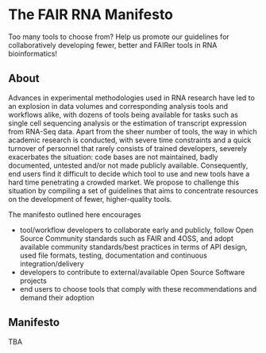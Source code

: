 # The FAIR RNA Manifesto

Too many tools to choose from? Help us promote our guidelines for collaboratively developing fewer, better and FAIRer tools in RNA bioinformatics!

## About

Advances in experimental methodologies used in RNA research have led to an explosion in data volumes and corresponding analysis tools and workflows alike, with dozens of tools being available for tasks such as single cell sequencing analysis or the estimation of transcript expression from RNA-Seq data. Apart from the sheer number of tools, the way in which academic research is conducted, with severe time constraints and a quick turnover of personnel that rarely consists of trained developers, severely exacerbates the situation: code bases are not maintained, badly documented, untested and/or not made publicly available. Consequently, end users find it difficult to decide which tool to use and new tools have a hard time penetrating a crowded market. We propose to challenge this situation by compiling a set of guidelines that aims to concentrate resources on the development of fewer, higher-quality tools.

The manifesto outlined here encourages
- tool/workflow developers to collaborate early and publicly, follow Open Source Community standards such as FAIR and 4OSS, and adopt available community standards/best practices in terms of API design, used file formats, testing, documentation and continuous integration/delivery
- developers to contribute to external/available Open Source Software projects
- end users to choose tools that comply with these recommendations and demand their adoption

## Manifesto

TBA
